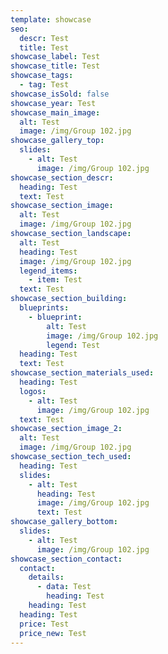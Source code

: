 ```yaml
---
template: showcase
seo:
  descr: Test
  title: Test
showcase_label: Test
showcase_title: Test
showcase_tags:
  - tag: Test
showcase_isSold: false
showcase_year: Test
showcase_main_image:
  alt: Test
  image: /img/Group 102.jpg
showcase_gallery_top:
  slides:
    - alt: Test
      image: /img/Group 102.jpg
showcase_section_descr:
  heading: Test
  text: Test
showcase_section_image:
  alt: Test
  image: /img/Group 102.jpg
showcase_section_landscape:
  alt: Test
  heading: Test
  image: /img/Group 102.jpg
  legend_items:
    - item: Test
  text: Test
showcase_section_building:
  blueprints:
    - blueprint:
        alt: Test
        image: /img/Group 102.jpg
        legend: Test
  heading: Test
  text: Test
showcase_section_materials_used:
  heading: Test
  logos:
    - alt: Test
      image: /img/Group 102.jpg
  text: Test
showcase_section_image_2:
  alt: Test
  image: /img/Group 102.jpg
showcase_section_tech_used:
  heading: Test
  slides:
    - alt: Test
      heading: Test
      image: /img/Group 102.jpg
      text: Test
showcase_gallery_bottom:
  slides:
    - alt: Test
      image: /img/Group 102.jpg
showcase_section_contact:
  contact:
    details:
      - data: Test
        heading: Test
    heading: Test
  heading: Test
  price: Test
  price_new: Test
---
```


